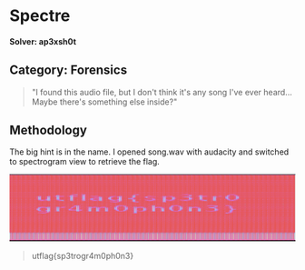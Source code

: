 Spectre
=====
#### Solver: ap3xsh0t

## Category: Forensics

> "I found this audio file, but I don't think it's any song I've ever heard... Maybe there's something else inside?"

## Methodology
The big hint is in the name. I opened song.wav with audacity and switched to spectrogram view to retrieve the flag.

![flag](img/flag.png)

> utflag{sp3trogr4m0ph0n3}
